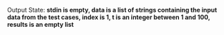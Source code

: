 Output State: **stdin is empty, data is a list of strings containing the input data from the test cases, index is 1, t is an integer between 1 and 100, results is an empty list**